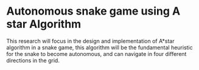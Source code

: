 # Autonomous snake game using A star Algorithm
This research will focus in the design and implementation of A*star algorithm in a snake game, this algorithm will be the fundamental heuristic for the snake to become autonomous, and can navigate in four different directions in the grid. 


